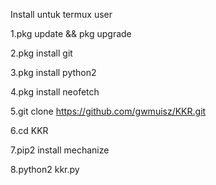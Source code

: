 Install untuk termux user

1.pkg update && pkg upgrade

2.pkg install git

3.pkg install python2

4.pkg install neofetch

5.git clone https://github.com/gwmuisz/KKR.git

6.cd KKR

7.pip2 install mechanize

8.python2 kkr.py
